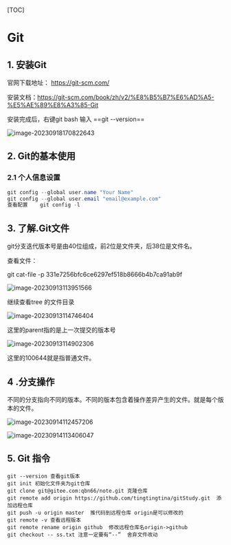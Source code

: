 

[TOC]



# Git

## 1. 安装Git

官网下载地址： https://git-scm.com/ 

安装文档：https://git-scm.com/book/zh/v2/%E8%B5%B7%E6%AD%A5-%E5%AE%89%E8%A3%85-Git

安装完成后，右键git bash 输入 ==git --version== 

![image-20230918170822643](C:\Users\Tmac1\AppData\Roaming\Typora\typora-user-images\image-20230918170822643.png)

## 2. Git的基本使用

### 2.1  个人信息设置

```java
git config --global user.name "Your Name"
git config --global user.email "email@example.com"
查看配置    git config -l
```



## 3. 了解.Git文件

git分支迭代版本号是由40位组成，前2位是文件夹，后38位是文件名。

查看文件：

git cat-file -p 331e7256bfc6ce6297ef518b8666b4b7ca91ab9f  

![image-20230913113951566](C:\Users\Tmac1\AppData\Roaming\Typora\typora-user-images\image-20230913113951566.png)

继续查看tree 的文件目录

![image-20230913114746404](C:\Users\Tmac1\AppData\Roaming\Typora\typora-user-images\image-20230913114746404.png)

这里的parent指的是上一次提交的版本号

![image-20230913114902306](C:\Users\Tmac1\AppData\Roaming\Typora\typora-user-images\image-20230913114902306.png)

这里的100644就是指普通文件。

## 4 .分支操作

不同的分支指向不同的版本。不同的版本包含着操作差异产生的文件。就是每个版本的文件。

![image-20230914112457206](C:\Users\Tmac1\AppData\Roaming\Typora\typora-user-images\image-20230914112457206.png)



![image-20230914113406047](C:\Users\Tmac1\AppData\Roaming\Typora\typora-user-images\image-20230914113406047.png)



## 5. Git 指令

```
git --version 查看git版本
git init 初始化文件夹为git仓库
git clone git@gitee.com:qbn66/note.git 克隆仓库
git remote add origin https://github.com/tingtingtina/gitStudy.git  添加远程仓库
git push -u origin master  推代码到远程仓库 origin是可以修改的
git remote -v 查看远程版本
git remote rename origin github  修改远程仓库名origin->github
git checkout -- ss.txt 注意一定要有“--”  舍弃文件改动

```

